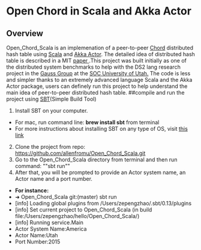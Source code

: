 # Open Chord in Scala and Akka Actor
## Overview
<prev>Open_Chord_Scala is an implemenation of a peer-to-peer <a href="http://open-chord.sourceforge.net" target="_blank">Chord</a> distributed hash table using <a href="http://www.scala-lang.org" target="_blank">Scala</a> and <a href="http://akka.io" target="_blank">Akka Actor</a>. The detailed idea of distributed hash table is described in a MIT <a href="http://pdos.csail.mit.edu/papers/chord:sigcomm01/chord_sigcomm.pdf" target="_blank"> paper </a>.This project was built initially as one of the distributed system benchmarks to help with the DS2 lang research project in the <a href="http://formalverification.cs.utah.edu" target="_blank">Gauss Group</a> at the <a href="http://www.cs.utah.edu" target="_blank">SOC University of Utah.</a> The code is less and simpler thanks to an extremely advanced language Scala and the Akka Actor package, users can definely run this project to help understand the main idea of peer-to-peer distributed hash table.</prev>
##compile and run the project using <a href="http://www.scala-sbt.org" target="_blank">SBT</a>(Simple Build Tool)
1. Install SBT on your computer.
  * For mac, run command line: **brew install sbt** from terminal
  * For more instructions about installing SBT on any type of OS, visit <a href="http://www.scala-sbt.org/release/tutorial/Setup.html" target="_blank">this link</a>
2. Clone the project from repo: https://github.com/allenfromu/Open_Chord_Scala.git
3. Go to the Open_Chord_Scala directory from terminal and then run command: ""sbt run""
4. After that, you will be prompted to provide an Actor system name, an Actor name and a port number.
  * **For instance:**
  * ➜  Open_Chord_Scala git:(master) sbt run
  * [info] Loading global plugins from /Users/zepengzhao/.sbt/0.13/plugins
  * [info] Set current project to Open_Chord_Scala (in build file:/Users/zepengzhao/hello/Open_Chord_Scala/)
  * [info] Running service.Main 
  * Actor System Name:America 
  * Actor Name:Utah
  * Port Number:2015
  
